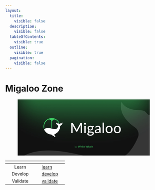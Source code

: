 ```yaml
---
layout:
  title:
    visible: false
  description:
    visible: false
  tableOfContents:
    visible: true
  outline:
    visible: true
  pagination:
    visible: false
---
```


# Migaloo Zone

<figure><img src=".gitbook/assets/image (4).png" alt=""><figcaption></figcaption></figure>

<table data-view="cards"><thead><tr><th></th><th align="center"></th><th></th><th data-hidden data-type="files"></th><th data-hidden data-card-target data-type="content-ref"></th><th data-hidden data-card-cover data-type="files"></th></tr></thead><tbody><tr><td></td><td align="center">Learn</td><td></td><td></td><td><a href="learn/">learn</a></td><td></td></tr><tr><td></td><td align="center">Develop</td><td></td><td></td><td><a href="develop/">develop</a></td><td></td></tr><tr><td></td><td align="center">Validate</td><td></td><td></td><td><a href="validate/">validate</a></td><td></td></tr></tbody></table>
